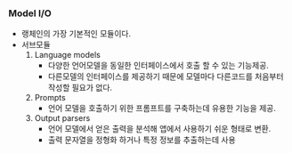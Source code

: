 ### Model I/O

- 랭체인의 가장 기본적인 모듈이다.
- 서브모듈
  1. Language models
     - 다양한 언어모델을 동일한 인터페이스에서 호출 할 수 있는 기능제공.
     - 다른모델의 인터페이스를 제공하기 때문에 모델마다 다른코드를 처음부터 작성할 필요가 없다.
  2. Prompts
     - 언어 모델을 호출하기 위한 프롬프트를 구축하는데 유용한 기능을 제공.
  3. Output parsers
     - 언어 모델에서 얻은 출력을 분석해 앱에서 사용하기 쉬운 형태로 변환.
     - 출력 문자열을 정형화 하거나 특정 정보를 추출하는데 사용
